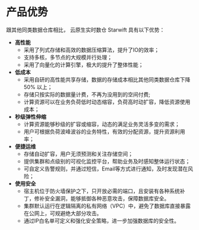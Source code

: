 # 产品优势
跟其他同类数据仓库相比， 云原生实时数仓 Starwift 具有以下优势：

- **高性能**  
  - 采用了列式存储和高效的数据压缩算法，提升了IO的效率；
  - 支持多核，多节点的大规模并行处理；
  - 采用了向量化的计算引擎，极大的提升了整体性能；
- **低成本**
  - 采用自研的高性能共享存储，数据的存储成本相比其他同类数据仓库下降 50% 以上；
  - 存储只按实际的数据量计费，不再为没用到的空间付费;
  - 计算资源可以在业务负荷低时动态缩容，负荷高时动扩容，降低资源使用成本；
- **秒级弹性伸缩**
  - 计算资源能够秒级的扩容或缩容，动态的满足业务灵活多变的需求；
  - 用户可根据负荷波峰波谷的业务特性，有效的分配资源，提升资源利用率；
- **便捷运维**
  - 存储自动扩容，用户无须预测和关注存储空间；
  - 提供集群和点级别的可视化监控平台，帮助业务及时感知整体运行状态；
  - 可自定义告警规则，并通过短信，Email等方式进行通知，及时发现潜在风险；
- **使用安全**
  - 宿主机位于防火墙保护之下，只开放必需的端口，且安装有各种系统补丁，修补安全漏洞，能够抵御各种恶意攻击，保障数据库安全。
  - 集群默认运行在逻辑隔离的私有网络（VPC）中，避免了数据库直接暴露在公网上，可规避绝大部分攻击。
  - 通过IP白名单可定义和强化安全策略，进一步加强数据库的安全性。
